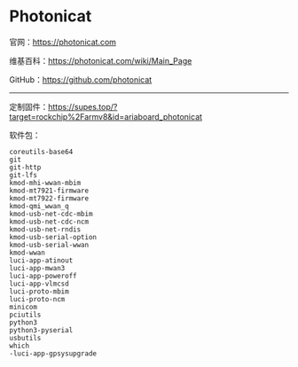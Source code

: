 # Photonicat

官网：<https://photonicat.com>

维基百科：<https://photonicat.com/wiki/Main_Page>

GitHub：<https://github.com/photonicat>

---

定制固件：<https://supes.top/?target=rockchip%2Farmv8&id=ariaboard_photonicat>

软件包：

```plain
coreutils-base64
git
git-http
git-lfs
kmod-mhi-wwan-mbim
kmod-mt7921-firmware
kmod-mt7922-firmware
kmod-qmi_wwan_q
kmod-usb-net-cdc-mbim
kmod-usb-net-cdc-ncm
kmod-usb-net-rndis
kmod-usb-serial-option
kmod-usb-serial-wwan
kmod-wwan
luci-app-atinout
luci-app-mwan3
luci-app-poweroff
luci-app-vlmcsd
luci-proto-mbim
luci-proto-ncm
minicom
pciutils
python3
python3-pyserial
usbutils
which
-luci-app-gpsysupgrade
```
